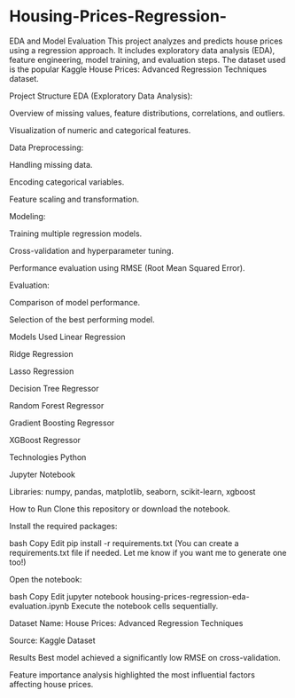 # Housing-Prices-Regression-
EDA and Model Evaluation
This project analyzes and predicts house prices using a regression approach. It includes exploratory data analysis (EDA), feature engineering, model training, and evaluation steps. The dataset used is the popular Kaggle House Prices: Advanced Regression Techniques dataset.

Project Structure
EDA (Exploratory Data Analysis):

Overview of missing values, feature distributions, correlations, and outliers.

Visualization of numeric and categorical features.

Data Preprocessing:

Handling missing data.

Encoding categorical variables.

Feature scaling and transformation.

Modeling:

Training multiple regression models.

Cross-validation and hyperparameter tuning.

Performance evaluation using RMSE (Root Mean Squared Error).

Evaluation:

Comparison of model performance.

Selection of the best performing model.

Models Used
Linear Regression

Ridge Regression

Lasso Regression

Decision Tree Regressor

Random Forest Regressor

Gradient Boosting Regressor

XGBoost Regressor

Technologies
Python

Jupyter Notebook

Libraries:
numpy, pandas, matplotlib, seaborn, scikit-learn, xgboost

How to Run
Clone this repository or download the notebook.

Install the required packages:

bash
Copy
Edit
pip install -r requirements.txt
(You can create a requirements.txt file if needed. Let me know if you want me to generate one too!)

Open the notebook:

bash
Copy
Edit
jupyter notebook housing-prices-regression-eda-evaluation.ipynb
Execute the notebook cells sequentially.

Dataset
Name: House Prices: Advanced Regression Techniques

Source: Kaggle Dataset

Results
Best model achieved a significantly low RMSE on cross-validation.

Feature importance analysis highlighted the most influential factors affecting house prices.
